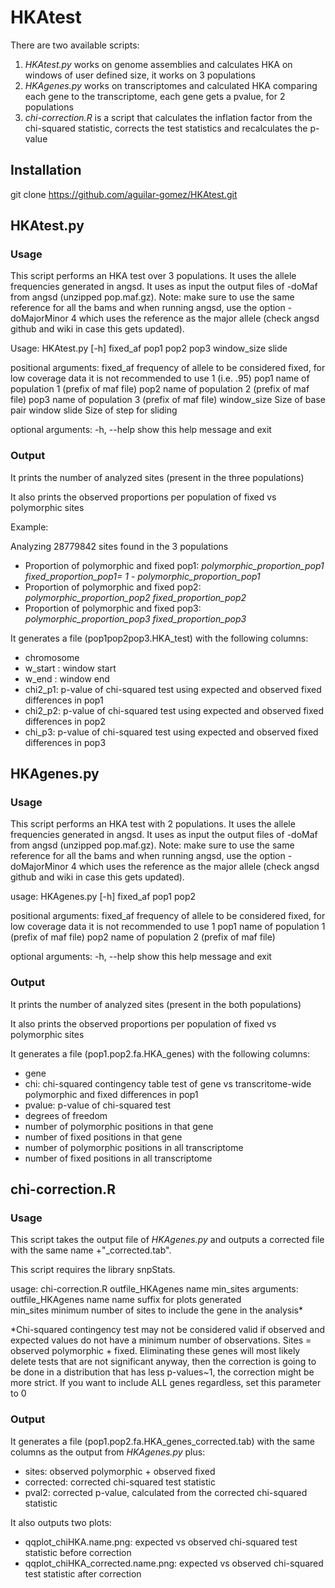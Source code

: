 # HKAtest
There are two available scripts:
1) *HKAtest.py* works on genome assemblies and calculates HKA on windows of user defined size, it works on 3 populations
2) *HKAgenes.py* works on transcriptomes and calculated HKA comparing each gene to the transcriptome, each gene gets a pvalue, for 2 populations
3) *chi-correction.R* is a script that calculates the inflation factor from the chi-squared statistic, corrects the test statistics and recalculates the p-value

## Installation
git clone https://github.com/aguilar-gomez/HKAtest.git

## HKAtest.py
### Usage 
This script performs an HKA test over 3 populations. It uses the allele frequencies generated in angsd. It uses as input the output files of -doMaf from angsd (unzipped pop.maf.gz). 
Note: make sure to use the same reference for all the bams and when running angsd, use the option -doMajorMinor 4 which uses the reference as the major allele (check angsd github and wiki in case this gets updated).

Usage: HKAtest.py [-h] fixed_af pop1 pop2 pop3 window_size slide

positional arguments:
  fixed_af     frequency of allele to be considered fixed, for low coverage data it is not recommended to use 1 (i.e. .95)
  pop1         name of population 1 (prefix of maf file)
  pop2         name of population 2 (prefix of maf file)
  pop3         name of population 3 (prefix of maf file)
  window_size  Size of base pair window
  slide        Size of step for sliding

optional arguments:
  -h, --help   show this help message and exit


### Output 
It prints the number of analyzed sites (present in the three populations)

It also prints the observed proportions per population of fixed vs polymorphic sites

Example:

Analyzing 28779842 sites found in the 3 populations

- Proportion of polymorphic and fixed pop1: *polymorphic_proportion_pop1 fixed_proportion_pop1= 1 - polymorphic_proportion_pop1*
- Proportion of polymorphic and fixed pop2: *polymorphic_proportion_pop2 fixed_proportion_pop2*
- Proportion of polymorphic and fixed pop3: *polymorphic_proportion_pop3 fixed_proportion_pop3*

It generates a file (pop1pop2pop3.HKA_test) with the following columns:
  - chromosome
  - w_start	: window start
  - w_end : window end
  - chi2_p1: p-value of chi-squared test using expected and observed fixed differences in pop1
  - chi2_p2:  p-value of chi-squared test using expected and observed fixed differences in pop2
  - chi_p3: p-value of chi-squared test using expected and observed fixed differences in pop3
  
## HKAgenes.py
### Usage 
This script performs an HKA test with 2 populations. It uses the allele frequencies generated in angsd. It uses as input the output files of -doMaf from angsd (unzipped pop.maf.gz). 
Note: make sure to use the same reference for all the bams and when running angsd, use the option -doMajorMinor 4 which uses the reference as the major allele (check angsd github and wiki in case this gets updated).

usage: HKAgenes.py [-h] fixed_af pop1 pop2

positional arguments:
  fixed_af    frequency of allele to be considered fixed, for low coverage data it is not recommended to use 1
  pop1        name of population 1 (prefix of maf file)
  pop2        name of population 2 (prefix of maf file)

optional arguments:
  -h, --help  show this help message and exit

### Output 
It prints the number of analyzed sites (present in the both populations)

It also prints the observed proportions per population of fixed vs polymorphic sites

It generates a file (pop1.pop2.fa.HKA_genes) with the following columns:
  - gene
  - chi: chi-squared contingency table test of gene vs transcritome-wide polymorphic and fixed differences in pop1
  - pvalue:  p-value of chi-squared test
  - degrees of freedom
  - number of polymorphic positions in that gene
  - number of fixed positions in that gene
  - number of polymorphic positions in all transcriptome
  - number of fixed positions in all transcriptome
  
## chi-correction.R
### Usage 
This script takes the output file of *HKAgenes.py* and outputs a corrected file with the same name +"_corrected.tab". 

This script requires the library snpStats.

usage: chi-correction.R outfile_HKAgenes name min_sites
arguments:
  outfile_HKAgenes
  name          name suffix for plots generated  
  min_sites     minimum number of sites to include the gene in the analysis*
  
*Chi-squared contingency test may not be considered valid if observed and expected values do not have a minimum number of observations. Sites = observed polymorphic + fixed. Eliminating these genes will most likely delete tests that are not significant anyway, then the correction is going to be done in a distribution that has less p-values~1, the correction might be more strict. If you want to include ALL genes regardless, set this parameter to 0


### Output 
It generates a file (pop1.pop2.fa.HKA_genes_corrected.tab) with the same columns as the output from *HKAgenes.py* plus:
  - sites: observed polymorphic + observed fixed
  - corrected: corrected chi-squared test statistic
  - pval2: corrected p-value, calculated from the corrected chi-squared statistic
  
It also outputs two plots:
 - qqplot_chiHKA.name.png: expected vs observed chi-squared test statistic before correction
 - qqplot_chiHKA_corrected.name.png: expected vs observed chi-squared test statistic after correction
